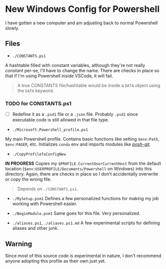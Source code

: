 # New Windows Config for Powershell

I have gotten a new computer and am adjusting back to normal Powershell slowly.

## Files

- `./CONSTANTS.ps1`

A hashtable filled with constant variables, although they're not really _constant_ per-se,
I'll have to change the name.
There are checks in place so that if I'm using Powershell inside VSCode, it will fail.

> A true CONSTANTS file/hashtable would be inside a `DATA` object using the `DATA` keyword.

### TODO for CONSTANTS.ps1

- [ ] Redefine it as a `.psd1` file or a `.json` file.
Probably `.psd1` since executable code is still allowed in that file type.

- `./Microsoft.Powershell_profile.ps1`

My main Powershell profile.  Contains basic functions like setting `$env:Path`, `$env:PAGER`, etc.
Initializes `conda` env and imports modules like [_posh-git_][2].

- `./CopyProfileToConfigNew`

**IN PROGRESS**
Copies my `$PROFILE.CurrentUserCurrentHost` from the default location (`$env:USERPROFILE/Documents/Powershell` on Windows) into this directory.
Again, there are checks in place so I don't accidentally overwrite or copy the wrong file.

> Depends on `./CONSTANTS.ps1`.

- `./MySetup.psm1`
Defines a few personalized functions for making my job working with Powershell easier.

- `./BeginModule.psm1`
Same goes for this file.  Very personalized.

- `./aliases.ps1`, `./aliases.ps1.md`
A few experimental scripts for defining aliases and other junk.

## Warning

Since most of this source code is experimental in nature, I don't recommend anyone adopting this profile as their own just yet.

[2]: https://github.com/dahlbyk/posh-git
